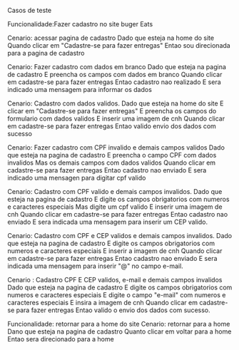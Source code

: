 Casos de teste

Funcionalidade:Fazer cadastro no site buger Eats

Cenario: acessar pagina de cadastro
Dado que esteja na home do site
Quando clicar em "Cadastre-se para fazer entregas"
Entao sou direcionada para a pagina de cadastro


Cenario: Fazer cadastro com dados em branco
Dado que esteja na pagina de cadastro
E preencha os campos com dados em branco
Quando clicar em cadastre-se para fazer entregas
Entao cadastro nao realizado
E sera indicado uma mensagem para informar os dados 

Cenario: Cadastro com dados validos.
Dado que esteja na home do site
E clicar em "Cadastre-se para fazer entregas"
E preencha os campos do formulario com dados validos
E inserir uma imagem de cnh
Quando clicar em cadastre-se para fazer entregas
Entao valido envio dos dados com sucesso

Cenario: Fazer cadastro com CPF invalido e demais campos validos
Dado que esteja na pagina de cadastro
E preencha o campo CPF com dados invalidos
Mas os demais campos com dados validos
Quando clicar em cadastre-se para fazer entregas
Entao cadastro nao enviado
E sera indicado uma mensagen para digitar cpf valido

Cenario: Cadastro com CPF valido e demais campos invalidos.
Dado que esteja na pagina de cadastro
E digite os campos obrigatorios com numeros e caracteres especiais
Mas digite um cpf valido
E inserir uma imagem de cnh
Quando clicar em cadastre-se para fazer entregas
Entao cadastro nao enviado
E sera indicada uma mensagem para inserir um CEP valido.

Cenario: Cadastro com CPF e CEP validos e demais campos invalidos.
Dado que esteja na pagina de cadastro
E digite os campos obrigatorios com numeros e caracteres especiais
E inserir a imagem de cnh
Quando clicar em cadastre-se para fazer entregas
Entao cadastro nao enviado
E sera indicada uma mensagem para inserir "@" no campo e-mail.

Cenario : Cadastro CPF E CEP validos, e-mail e demais campos invalidos
Dado que esteja na pagina de cadastro
E digite os campos obrigatorios com numeros e caracteres especiais
E digite o campo "e-mail" com numeros e caracteres especiais
E insira a imagem de cnh
Quando clicar em cadastre-se para fazer entregas
Entao valido o envio dos dados com sucesso.


Funcionalidade: retornar para a home do site
Cenario: retornar para a home
Dano que esteja na pagina de cadastro
Quanto clicar em voltar para a home
Entao sera direcionado para a home















